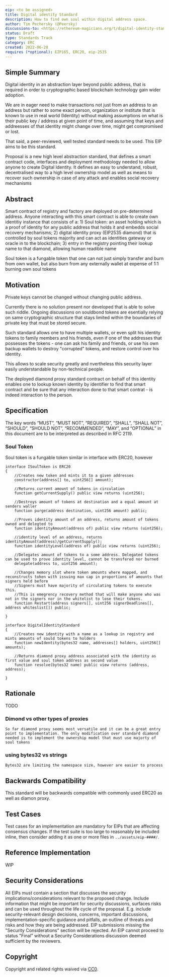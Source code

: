 ```yaml
---
eip: <to be assigned>
title: Digital identity Standard
description: How to find own soul within digital address space.
author: Tim Pechersky (@Peersky)
discussions-to: <https://ethereum-magicians.org/t/digital-identity-standard-proposal>
status: Draft
type: Standards Track
category: ERC
created: 2022-06-28
requires (*optional): EIP165, ERC20, eip-2535
---
```


## Simple Summary

Digital identity in an abstraction layer beyond public address, that is required in order to cryptographic based blockchain technology gain wider adoption.

We are in eager need to make transactions not just from an address to an address but rather to some exact person, organization or institute that is known to use in real world (Identity) without making assumptions on what is their public key / address at given point of time, and assuming that keys and addreesses of that identity might change over time, might get compromised or lost.

That said, a peer-reviewed, well tested standard needs to be used. This EIP aims to be this standard.

Proposal is a new high level abstraction standard, that defines a smart contract code, interfaces and deployment methodology needed to allow anyone to create Digital Identity.
It defines an easy to understand, robust, decentralised way to a high level ownership model as well as means to recover such ownership in case of any attack and enables social recovery mechanisms

## Abstract

Smart contract of registry and factory are deployed on pre-determined address. Anyone interacting with this smart contract is able to create own identitiy instance that consists of a: 1) Soul token: an asset holding which is a proof of identity for any public address that holds it and embedds social recovery mechanisms; 2) digital identity proxy (EIP2535 diamond) that is controlled by soul tokens majority and can act as identities gateway or oracle in to the blockchain; 3) entry in the registry pointing their lookup name to that diamond, allowing human readible name

Soul token is a fungable token that one can not just simply transfer and burn from own wallet, but also burn from any externally wallet at expense of 1:1 burning own soul tokens

<!-- It defines a smart contract that acts as a registry and a factory which for each new identity deploys a smart contract(s) required by this EIP and records them in to the registry. It also defines identity proxy smart contract interface and a novel ownership model that allows to have more secure, trust based approach for ownership management.

to mint a full supply tokens that are being associated with some given identifier at mint time (that can be phone number, passport, email, public key or ethereum account address) and at the same time same factory deploys a EIP2535 Diamond proxy contract with ownership modifier such that execution of methods on that contract are possible only from an address that interacts on behalf of majority of currently circulating tokens supply.

The Digital identity tokens on their side are very similar to ERC20 tokens, with difference that digital identity tokens allow to burn same identity tokens but on another address at the expense of burning same amount of own tokens. Hence multiple wallets can nullify one of the wallet if it stops to represent the identity i.e.  - had been hacked. -->

## Motivation

Private keys cannot be changed without changing public address.

Currently there is no solution present nor developed that is able to solve such riddle. Ongoing discussions on souldbond tokens are esentially relying on same cryptographic structure that stays limited within the boundaries of private key that must be stored secure.

Such standard allows one to have multiple wallets, or even split his identity tokens to family members and his friends, even if one of the addresses that possesses the tokens - one can ask his family and friends, or use his own backup wallets to destroy "corrupted" tokens, and restore control over his identity.

This allows to scale security greatly and nvertheless this security layer easily understandable by non-technical people.

The deployed diamond proxy standard contract on behalf of this identity enables one to lookup known identity by identifier to find that smart contract and be sure that any interaction done to that smart contrat - is indeed interaction to the person.

## Specification

The key words “MUST”, “MUST NOT”, “REQUIRED”, “SHALL”, “SHALL NOT”, “SHOULD”, “SHOULD NOT”, “RECOMMENDED”, “MAY”, and “OPTIONAL” in this document are to be interpreted as described in RFC 2119.

### Soul Token

Soul token is a fungable token similar in interface with ERC20, however

```solidity
interface ISoulToken is ERC20
{
    //Creates new token and mints it to a given addresses
    constructor(address[] to, uint256[] amount);

    //Returns current amount of tokens in circulation
    function getCurrentSupply() public view returns (uint256);

    //Destroys amount of tokens at destination and a equal amount at senders waller
    function purge(address destination, uint256 amount) public;

    //Proves identity amount of an address, returns amount of tokens owned and delegted to
    function identityAmount(address of) public view returns (uint256);

    //identity level of an address, returns identityAmount(address)/getCurrentSupply();
    function identityLevel(address of) public view returns (uint256);

    //Delegates amount of tokens to a some address. Delegated tokens can be used to prove identity level, cannot be transfered nor burned
    delegate(address to, uint256 amount);

    //Changes memory slot where token amounts where mapped, and reconstructs token with issuing max cap in proportions of amounts that signers held before
    //Signers must have majority of circulating tokens to execute this.
    //This is emegrency recovery method that will make anyone who was not in the signers nor in the whitelist to lose their tokens.
    function Restart(address signers[], uint256 signerDeadlines[], address whiteslist[]) public;

}
```

```solidity
interface DigitalIdentityStandard
{
    //Creates new identity with a name as a lookup in registry and mints amounts of sould tokens to holders
    function newIdentity(bytes32 name, addresses[] holders, uint256[] amounts);

    //Returns diamond proxy address associated with the identity as first value and soul token address as second value
    function resolve(bytes32 name) public view returns (address, address);

}
```

## Rationale

TODO

### Dimond vs other types of proxies

    So far diamond proxy seems most versatile and it can be a great entry point to implementation. The only modification over standard diamond needed is to implement the ownership model that must use majorty of soul tokens

### using bytes32 vs strings

    Bytes32 are limiting the namespace size, however are easier to process

## Backwards Compatibility

This standard will be backwards compatible with commonly used ERC20 as well as diamon proxy.

## Test Cases

Test cases for an implementation are mandatory for EIPs that are affecting consensus changes. If the test suite is too large to reasonably be included inline, then consider adding it as one or more files in `../assets/eip-####/`.

## Reference Implementation

WIP

## Security Considerations

All EIPs must contain a section that discusses the security implications/considerations relevant to the proposed change. Include information that might be important for security discussions, surfaces risks and can be used throughout the life cycle of the proposal. E.g. include security-relevant design decisions, concerns, important discussions, implementation-specific guidance and pitfalls, an outline of threats and risks and how they are being addressed. EIP submissions missing the "Security Considerations" section will be rejected. An EIP cannot proceed to status "Final" without a Security Considerations discussion deemed sufficient by the reviewers.

## Copyright

Copyright and related rights waived via [CC0](../LICENSE.md).
